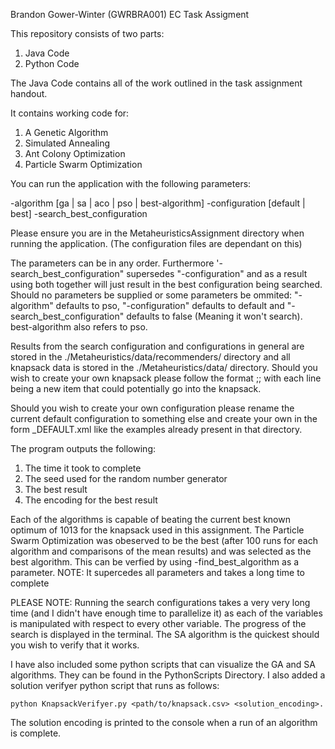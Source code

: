 Brandon Gower-Winter (GWRBRA001)
EC Task Assigment

This repository consists of two parts:

1. Java Code
2. Python Code

The Java Code contains all of the work outlined in the task assignment handout. 

It contains working code for:

1. A Genetic Algorithm
2. Simulated Annealing
3. Ant Colony Optimization
4. Particle Swarm Optimization

You can run the application with the following parameters:

 -algorithm [ga | sa | aco | pso | best-algorithm] -configuration [default | best] -search_best_configuration

Please ensure you are in the MetaheuristicsAssignment directory when running the application. (The configuration files are dependant on this)

The parameters can be in any order. Furthermore '-search_best_configuration" supersedes "-configuration" and as a result using both together will just result in the best
configuration being searched. Should no parameters be supplied or some parameters be ommited: "-algorithm" defaults to pso, "-configuration" defaults to default and "-search_best_configuration"
defaults to false (Meaning it won't search). best-algorithm also refers to pso.

Results from the search configuration and configurations in general are stored in the ./Metaheuristics/data/recommenders/ directory and all knapsack data is stored in the ./Metaheuristics/data/ directory.
Should you wish to create your own knapsack please follow the format <id>;<weight>;<value> with each line being a new item that could potentially go into the knapsack.

Should you wish to create your own configuration please rename the current default configuration to something else and create your own in the form <algorithm>_DEFAULT.xml
like the examples already present in that directory.

The program outputs the following:

1. The time it took to complete
2. The seed used for the random number generator
3. The best result
4. The encoding for the best result

Each of the algorithms is capable of beating the current best known optimum of 1013 for the knapsack used in this assignment. The Particle Swarm Optimization was obeserved to be the best
(after 100 runs for each algorithm and comparisons of the mean results) and was selected as the best algorithm. This can be verfied by using -find_best_algorithm as a parameter. NOTE: It supercedes all parameters and takes a long time to complete

PLEASE NOTE: Running the search configurations takes a very very long time (and I didn't have enough time to parallelize it) as each of the variables is manipulated with respect to every other variable. The progress of the search is displayed in the terminal. 
The SA algorithm is the quickest should you wish to verify that it works.

I have also included some python scripts that can visualize the GA and SA algorithms. They can be found in the PythonScripts Directory.
I also added a solution verifyer python script that runs as follows:

	python KnapsackVerifyer.py <path/to/knapsack.csv> <solution_encoding>.

The solution encoding is printed to the console when a run of an algorithm is complete.







